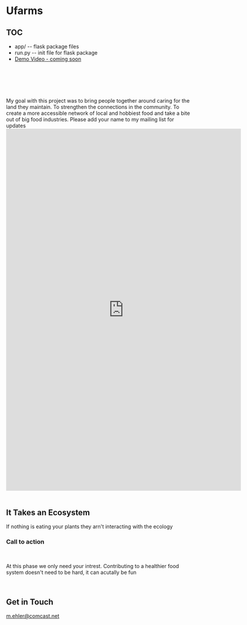 <h1> Ufarms </h1>
<h2> TOC </h2>
<ul>
    <li> app/ -- flask package files</li>
    <li> run.py -- init file for flask package </li>
    <li> <a href="#"> Demo Video - coming soon </a> </li>

</ul>
<h2>  </h2>
    <br><br>
    <br><br>
    My goal with this project was to bring people together around caring for the land they maintain.  To strengthen the connections in the community.  To create a more accessible network of local and hobbiest food and take a bite out of big food industries. Please add your name to my mailing list for updates
    <body>
        <iframe src="https://docs.google.com/forms/d/e/1FAIpQLSdMcVM9-m9wIySnytV_PTfDHVxrya5ecNSrDL7TunFNzehZYw/viewform?embedded=true" width="640" height="988" frameborder="0" marginheight="0" marginwidth="0">Loading…</iframe>
    </body> 
    
<br>
<br>
<h2> It Takes an Ecosystem </h2>
    <p>If nothing is eating your plants they arn't interacting with the ecology</p>
<h3> Call to action </h3>
    <br>
    <p>At this phase we only need your intrest.  Contributing to a healthier food system doesn't need to be hard, it can acutally be fun</p>
    <br>
<h2> Get in Touch </h2>
    <div class="btn-group open">
        <a class="btn btn-default" href="https://www.linkedin.com/in/mark-ehler-85052548/"><i class="fa fa-linkedin-square"></i></a>
        <a class="btn btn-default" href="https://github.com/MarkEhler"><i class="fa fa-github"></i></a>
        <a class="btn btn-default toggle-text" data-toggle="collapse" href="#"><i class="fa fa-envelope-o"></i><span class="hidden"> m.ehler@comcast.net </span></a>
    </div>
